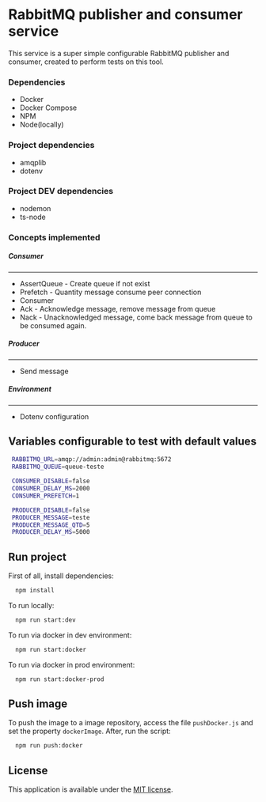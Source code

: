 # RabbitMQ publisher and consumer service
This service is a super simple configurable RabbitMQ publisher and consumer, created to perform tests on this tool.

### Dependencies
* Docker
* Docker Compose
* NPM
* Node(locally)

### Project dependencies
* amqplib
* dotenv

### Project DEV dependencies
* nodemon
* ts-node

### Concepts implemented


##### Consumer
---

* AssertQueue - Create queue if not exist
* Prefetch - Quantity message consume peer connection 
* Consumer
* Ack - Acknowledge message, remove message from queue
* Nack - Unacknowledged message, come back message from queue to be consumed again.

##### Producer
---

* Send message

##### Environment
---

* Dotenv configuration

## Variables configurable to test with default values

 ```bash
  RABBITMQ_URL=amqp://admin:admin@rabbitmq:5672
  RABBITMQ_QUEUE=queue-teste

  CONSUMER_DISABLE=false
  CONSUMER_DELAY_MS=2000
  CONSUMER_PREFETCH=1

  PRODUCER_DISABLE=false
  PRODUCER_MESSAGE=teste
  PRODUCER_MESSAGE_QTD=5
  PRODUCER_DELAY_MS=5000
```

## Run project

First of all, install dependencies:

```bash
  npm install
```

To run locally:

```bash
  npm run start:dev
```

To run via docker in dev environment:

```bash
  npm run start:docker
```

To run via docker in prod environment:

```bash
  npm run start:docker-prod
```

## Push image

To push the image to a image repository, access the file `pushDocker.js` and set the property `dockerImage`. After, run the script:

```bash
  npm run push:docker
```

## License

This application is available under the
[MIT license](https://opensource.org/licenses/MIT).







  
